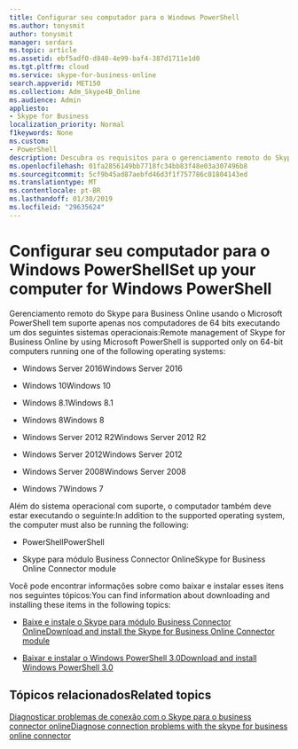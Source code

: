 ```yaml
---
title: Configurar seu computador para o Windows PowerShell
ms.author: tonysmit
author: tonysmit
manager: serdars
ms.topic: article
ms.assetid: ebf5adf0-d848-4e99-baf4-387d1711e1d0
ms.tgt.pltfrm: cloud
ms.service: skype-for-business-online
search.appverid: MET150
ms.collection: Adm_Skype4B_Online
ms.audience: Admin
appliesto:
- Skype for Business
localization_priority: Normal
f1keywords: None
ms.custom:
- PowerShell
description: Descubra os requisitos para o gerenciamento remoto do Skype para negócios Online por meio do Windows PowerShell, incluindo os sistemas operacionais suportados.
ms.openlocfilehash: 01fa2856149bb7718fc34bb83f48e03a307496b8
ms.sourcegitcommit: 5cf9b45ad87aebfd46d3f1f757786c01804143ed
ms.translationtype: MT
ms.contentlocale: pt-BR
ms.lasthandoff: 01/30/2019
ms.locfileid: "29635624"
---
```

# <a name="set-up-your-computer-for-windows-powershell"></a><span data-ttu-id="42c27-103">Configurar seu computador para o Windows PowerShell</span><span class="sxs-lookup"><span data-stu-id="42c27-103">Set up your computer for Windows PowerShell</span></span>

<span data-ttu-id="42c27-104">Gerenciamento remoto do Skype para Business Online usando o Microsoft PowerShell tem suporte apenas nos computadores de 64 bits executando um dos seguintes sistemas operacionais:</span><span class="sxs-lookup"><span data-stu-id="42c27-104">Remote management of Skype for Business Online by using Microsoft PowerShell is supported only on 64-bit computers running one of the following operating systems:</span></span>

- <span data-ttu-id="42c27-105">Windows Server 2016</span><span class="sxs-lookup"><span data-stu-id="42c27-105">Windows Server 2016</span></span>

- <span data-ttu-id="42c27-106">Windows 10</span><span class="sxs-lookup"><span data-stu-id="42c27-106">Windows 10</span></span>
    
- <span data-ttu-id="42c27-107">Windows 8.1</span><span class="sxs-lookup"><span data-stu-id="42c27-107">Windows 8.1</span></span>
    
- <span data-ttu-id="42c27-108">Windows 8</span><span class="sxs-lookup"><span data-stu-id="42c27-108">Windows 8</span></span>
    
- <span data-ttu-id="42c27-109">Windows Server 2012 R2</span><span class="sxs-lookup"><span data-stu-id="42c27-109">Windows Server 2012 R2</span></span>
    
- <span data-ttu-id="42c27-110">Windows Server 2012</span><span class="sxs-lookup"><span data-stu-id="42c27-110">Windows Server 2012</span></span>
    
- <span data-ttu-id="42c27-111">Windows Server 2008</span><span class="sxs-lookup"><span data-stu-id="42c27-111">Windows Server 2008</span></span>
    
- <span data-ttu-id="42c27-112">Windows 7</span><span class="sxs-lookup"><span data-stu-id="42c27-112">Windows 7</span></span>
    
<span data-ttu-id="42c27-113">Além do sistema operacional com suporte, o computador também deve estar executando o seguinte:</span><span class="sxs-lookup"><span data-stu-id="42c27-113">In addition to the supported operating system, the computer must also be running the following:</span></span>
  
- <span data-ttu-id="42c27-114">PowerShell</span><span class="sxs-lookup"><span data-stu-id="42c27-114">PowerShell</span></span>
    
- <span data-ttu-id="42c27-115">Skype para módulo Business Connector Online</span><span class="sxs-lookup"><span data-stu-id="42c27-115">Skype for Business Online Connector module</span></span>
    
<span data-ttu-id="42c27-116">Você pode encontrar informações sobre como baixar e instalar esses itens nos seguintes tópicos:</span><span class="sxs-lookup"><span data-stu-id="42c27-116">You can find information about downloading and installing these items in the following topics:</span></span>
  
- [<span data-ttu-id="42c27-117">Baixe e instale o Skype para módulo Business Connector Online</span><span class="sxs-lookup"><span data-stu-id="42c27-117">Download and install the Skype for Business Online Connector module</span></span>](download-and-install-the-skype-for-business-online-connector.md)
    
- [<span data-ttu-id="42c27-118">Baixar e instalar o Windows PowerShell 3.0</span><span class="sxs-lookup"><span data-stu-id="42c27-118">Download and install Windows PowerShell 3.0</span></span>](download-and-install-windows-powershell-3-0.md)
    
## <a name="related-topics"></a><span data-ttu-id="42c27-119">Tópicos relacionados</span><span class="sxs-lookup"><span data-stu-id="42c27-119">Related topics</span></span>
[<span data-ttu-id="42c27-120">Diagnosticar problemas de conexão com o Skype para o business connector online</span><span class="sxs-lookup"><span data-stu-id="42c27-120">Diagnose connection problems with the skype for business online connector</span></span>](diagnose-problems-with-the-skype-for-business-online-connector.md)

  
 
